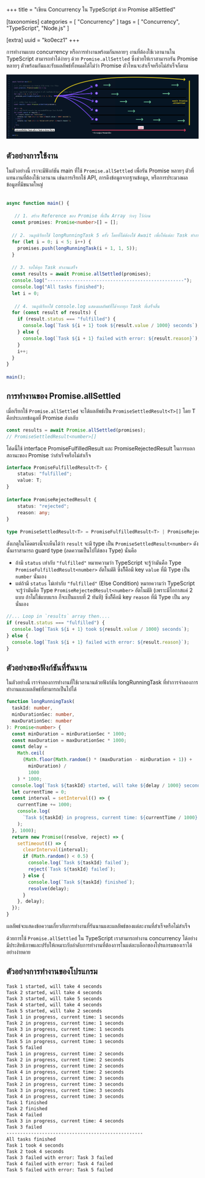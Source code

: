 +++
title = "เขียน Concurrency ใน TypeScript ด้วย Promise allSettled"

[taxonomies]
categories = [ "Concurrency" ]
tags = [ "Concurrency", "TypeScript", "Node.js" ]

[extra]
uuid = "ko0ecz1"
+++

การทำงานแบบ concurrency หรือการทำงานพร้อมกันหลายๆ งานที่ต้องใช้เวลานานใน TypeScript สามารถทำได้ง่ายๆ ด้วย `Promise.allSettled` ซึ่งช่วยให้เราสามารถรัน Promise หลายๆ ตัวพร้อมกันและรับผลลัพธ์ทั้งหมดได้ไม่ว่า Promise ตัวไหนจะสำเร็จหรือไม่สำเร็จก็ตาม

![](concurrent-example-ts.png)

## ตัวอย่างการใช้งาน
ในตัวอย่างนี้ เราจะมีฟังก์ชัน main ที่ใช้ `Promise.allSettled` เพื่อรัน Promise หลายๆ ตัวที่แทนงานที่ต้องใช้เวลานาน เช่นการเรียกใช้ API, การดึงข้อมูลจากฐานข้อมูล, หรือการประมวลผลข้อมูลที่มีขนาดใหญ่

```typescript

async function main() {
  
   // 1. สร้าง Reference ของ Promise ที่เป็น Array ว่างๆ ไว้ก่อน
  const promises: Promise<number>[] = [];

  // 2. วนลูปเรียกใช้ longRunningTask 5 ครั้ง โดยที่ไม่ต้องใช้ Await เพื่อให้แต่ละ Task ทำงานพร้อมกัน
  for (let i = 0; i < 5; i++) {
    promises.push(longRunningTask(i + 1, 1, 5));
  }

  // 3. รอให้ทุก Task ทำงานเสร็จ
  const results = await Promise.allSettled(promises);
  console.log("--------------------------------------------------");
  console.log("All tasks finished");
  let i = 0;

   // 4. วนลูปเรียกใช้ console.log แสดงผลลัพธ์ที่ได้จากทุก Task ที่เสร็จสิ้น
  for (const result of results) {
    if (result.status === "fulfilled") {
      console.log(`Task ${i + 1} took ${result.value / 1000} seconds`);
    } else {
      console.log(`Task ${i + 1} failed with error: ${result.reason}`);
    }
    i++;
  }
}

main();
```

## การทำงานของ Promise.allSettled

เมื่อเรียกใช้ `Promise.allSettled` จะได้ผลลัพธ์เป็น `PromiseSettledResult<T>[]` โดย T คือประเภทข้อมูลที่ Promise ส่งกลับ


```typescript
const results = await Promise.allSettled(promises);
// PromiseSettledResult<number>[]
```

โค้ดนี้ใช้ interface PromiseFulfilledResult และ PromiseRejectedResult ในการบอกสถานะของ Promise ว่าสำเร็จหรือไม่สำเร็จ

```typescript
interface PromiseFulfilledResult<T> {
    status: "fulfilled";
    value: T;
}

interface PromiseRejectedResult {
    status: "rejected";
    reason: any;
}

type PromiseSettledResult<T> = PromiseFulfilledResult<T> | PromiseRejectedResult;
```

สังเกตุในโค๊ดตรงนี้จะเห็นได้ว่า `result` จะมี type เป็น `PromiseSettledResult<number>` 
ดังนั้นเราสามารถ guard type (ลดความเป็นไปได้ของ Type) นั่นคือ
- ถ้ามี `status` เท่ากับ `"fulfilled"` หมายความว่า TypeScript จะรู้ว่ามันคือ Type `PromiseFulfilledResult<number>` อัตโนมัติ ซึ่งก็ึคือมี key `value` ที่มี Type เป็น `number` นั่นเอง
- แต่ถ้ามี `status` ไม่เท่ากับ `"fulfilled"` (Else Condition) หมายความว่า TypeScript จะรู้ว่ามันคือ Type `PromiseRejectedResult<number>` อัตโนมัติ (เพราะมีโอกาสแค่ 2 แบบ ถ้าไม่ใช่แบบแรก ก็จะเป็นแบบที่ 2 ทันที)  ซึ่งก็ึคือมี key `reason` ที่มี Type เป็น `any` นั่นเอง

```typescript
//... Loop in `results` array then....
if (result.status === "fulfilled") {
  console.log(`Task ${i + 1} took ${result.value / 1000} seconds`);
} else {
  console.log(`Task ${i + 1} failed with error: ${result.reason}`);
}
```


## ตัวอย่างของฟังก์ชันที่รันนาน

ในตัวอย่างนี้ เราจำลองการทำงานที่ใช้เวลานานด้วยฟังก์ชัน longRunningTask ที่ทำการจำลองการทำงานและผลลัพธ์ที่สามารถเป็นไปได้

```typescript
function longRunningTask(
  taskId: number,
  minDurationSec: number,
  maxDurationSec: number
): Promise<number> {
  const minDuration = minDurationSec * 1000;
  const maxDuration = maxDurationSec * 1000;
  const delay =
    Math.ceil(
      (Math.floor(Math.random() * (maxDuration - minDuration + 1)) +
        minDuration) /
        1000
    ) * 1000;
  console.log(`Task ${taskId} started, will take ${delay / 1000} seconds`);
  let currentTime = 0;
  const interval = setInterval(() => {
    currentTime += 1000;
    console.log(
      `Task ${taskId} in progress, current time: ${currentTime / 1000} seconds`
    );
  }, 1000);
  return new Promise((resolve, reject) => {
    setTimeout(() => {
      clearInterval(interval);
      if (Math.random() < 0.5) {
        console.log(`Task ${taskId} failed`);
        reject(`Task ${taskId} failed`);
      } else {
        console.log(`Task ${taskId} finished`);
        resolve(delay);
      }
    }, delay);
  });
}
```

ผลลัพธ์จะแสดงข้อความเกี่ยวกับการทำงานที่รันนานและผลลัพธ์ของแต่ละงานที่สำเร็จหรือไม่สำเร็จ

ด้วยการใช้ `Promise.allSettled` ใน TypeScript เราสามารถทำงาน concurrency ได้อย่างมีประสิทธิภาพและปรับให้เหมาะกับลำดับการทำงานที่ต้องการในแต่ละบล็อกของโปรแกรมของเราได้อย่างง่ายดาย

## ตัวอย่างการทำงานของโปรแกรม

```log
Task 1 started, will take 4 seconds
Task 2 started, will take 4 seconds
Task 3 started, will take 5 seconds
Task 4 started, will take 4 seconds
Task 5 started, will take 2 seconds
Task 1 in progress, current time: 1 seconds
Task 2 in progress, current time: 1 seconds
Task 3 in progress, current time: 1 seconds
Task 4 in progress, current time: 1 seconds
Task 5 in progress, current time: 1 seconds
Task 5 failed
Task 1 in progress, current time: 2 seconds
Task 2 in progress, current time: 2 seconds
Task 3 in progress, current time: 2 seconds
Task 4 in progress, current time: 2 seconds
Task 1 in progress, current time: 3 seconds
Task 2 in progress, current time: 3 seconds
Task 3 in progress, current time: 3 seconds
Task 4 in progress, current time: 3 seconds
Task 1 finished
Task 2 finished
Task 4 failed
Task 3 in progress, current time: 4 seconds
Task 3 failed
--------------------------------------------------
All tasks finished
Task 1 took 4 seconds
Task 2 took 4 seconds
Task 3 failed with error: Task 3 failed
Task 4 failed with error: Task 4 failed
Task 5 failed with error: Task 5 failed
```